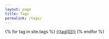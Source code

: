 ```yaml
---
layout: page
title: Tags
permalink: /tags/
---
```


<div class="tags">
    {% for tag in site.tags %}
    <a href="/t/{{ tag[0] }}">{{tag[0]}}</a>
    {% endfor %}
</div>
